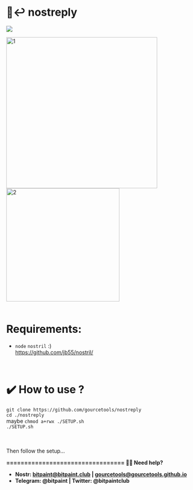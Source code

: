 # <b> 🤖↩️ nostreply</b><br>
<img src="https://img.shields.io/badge/License-MIT-orange.svg"> <br>

<img src="https://user-images.githubusercontent.com/120996278/213885338-11342fba-aa46-46a4-8102-e4f6900b463d.png" alt="1" width="400px"><br>
<img src="https://user-images.githubusercontent.com/120996278/213885654-2dd935e1-deec-4a21-a7e4-0bb25fd29a96.png" alt="2" width="300px"> 
<br> <br>

# <b>Requirements:</b><br>
- `node` `nostril`  :)  <br> https://github.com/jb55/nostril/
<br>

# <b>✔️ How to use ?</b><br>
`git clone https://github.com/gourcetools/nostreply` <br>
` cd ./nostreply ` <br>
 maybe ` chmod a+rwx ./SETUP.sh ` <br>
` ./SETUP.sh ` <br>

<br>
<br>
Then follow the setup... <b><br>



=================================
🙋‍♂️ Need help? 
- Nostr: <b>bitpaint@bitpaint.club</b> | <b>gourcetools@gourcetools.github.io</b>
- Telegram: <b>@bitpaint</b> | Twitter: <b>@bitpaintclub<br></b>
